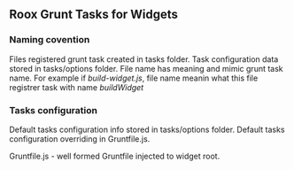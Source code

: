 ## Roox Grunt Tasks for Widgets ##

### Naming covention ###

Files registered  grunt task created in tasks folder. Task configuration data stored in tasks/options folder.
File name has meaning and mimic grunt task name. For example if _build-widget.js_, file name meanin what this file registrer task with name _buildWidget_

### Tasks configuration ###

Default tasks configuration info stored in tasks/options folder. Default tasks configuration overriding in Gruntfile.js.

Gruntfile.js - well formed Gruntfile injected to widget root.

